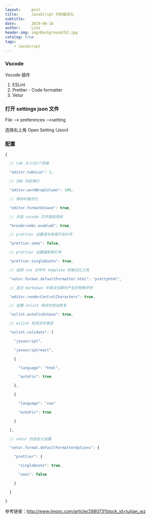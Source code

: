 ```yaml
---
layout:     post
title:      JavaScript 代码格式化
subtitle:   
date:       2019-06-16
author:     Linz
header-img: img/Background/b2.jpg
catalog: true
tags:
    - JavaScript
---
```


### Vscode 

Vscode 插件

1. ESLint
2. Prettier - Code formatter
3. Vetur




### 打开 settings json 文件

File --> preferences -->setting

选择右上角 Open Setting (Json)



### 配置

``` javascript
{

  // tab 大小为2个空格

  "editor.tabSize": 2,

  // 100 列后换行

  "editor.wordWrapColumn": 100,

  // 保存时格式化

  "editor.formatOnSave": true,

  // 开启 vscode 文件路径导航

  "breadcrumbs.enabled": true,

  // prettier 设置语句末尾不加分号

  "prettier.semi": false,

  // prettier 设置强制单引号

  "prettier.singleQuote": true,

  // 选择 vue 文件中 template 的格式化工具

  "vetur.format.defaultFormatter.html": "prettyhtml",

  // 显示 markdown 中英文切换时产生的特殊字符

  "editor.renderControlCharacters": true,

  // 设置 eslint 保存时自动修复

  "eslint.autoFixOnSave": true,

  // eslint 检测文件类型

  "eslint.validate": [

    "javascript",

    "javascriptreact",

    {

      "language": "html",

      "autoFix": true

    },

    {

      "language": "vue"

      "autoFix": true

    }

  ],

  // vetur 的自定义设置

  "vetur.format.defaultFormatterOptions": {

    "prettier": {

      "singleQuote": true,

      "semi": false

    }

  }

}


```

参考链接：http://www.imooc.com/article/288073?block_id=tuijian_wz